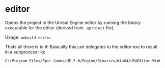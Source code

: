 # editor

Opens the project in the Unreal Engine editor by running the binary executable for the editor (derived from `.uproject` file).

Usage: `uebuild editor`

Thats all there is to it! Basically this just delegates to the editor exe to result in a subprocess like:

```sh
C:/Program Files/Epic Games/UE_5.0/Engine/Binaries/Win64/UE4Editor-Win64-DebugGame.exe ./Game.uproject -stdout -AllowStdOutLogVerbosity -debug
```
